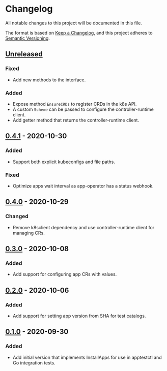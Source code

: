 # Changelog

All notable changes to this project will be documented in this file.

The format is based on [Keep a Changelog](https://keepachangelog.com/en/1.0.0/),
and this project adheres to [Semantic Versioning](https://semver.org/spec/v2.0.0.html).



## [Unreleased]

### Fixed

- Add new methods to the interface.

### Added

- Expose method `EnsureCRDs` to register CRDs in the k8s API.
- A custom `Scheme` can be passed to configure the controller-runtime client.
- Add getter method that returns the controller-runtime client.

## [0.4.1] - 2020-10-30

### Added

- Support both explicit kubeconfigs and file paths.

### Fixed

- Optimize apps wait interval as app-operator has a status webhook.

## [0.4.0] - 2020-10-29

### Changed

- Remove k8sclient dependency and use controller-runtime client for managing CRs.

## [0.3.0] - 2020-10-08

### Added

- Add support for configuring app CRs with values.

## [0.2.0] - 2020-10-06

### Added

- Add support for setting app version from SHA for test catalogs.

## [0.1.0] - 2020-09-30

### Added

- Add initial version that implements InstallApps for use in apptestctl and
Go integration tests.

[Unreleased]: https://github.com/giantswarm/apptest/compare/v0.4.1...HEAD
[0.4.1]: https://github.com/giantswarm/apptest/compare/v0.4.0...v0.4.1
[0.4.0]: https://github.com/giantswarm/apptest/compare/v0.3.0...v0.4.0
[0.3.0]: https://github.com/giantswarm/apptest/compare/v0.2.0...v0.3.0
[0.2.0]: https://github.com/giantswarm/apptest/compare/v0.1.0...v0.2.0
[0.1.0]: https://github.com/giantswarm/apptest/releases/tag/v0.1.0
